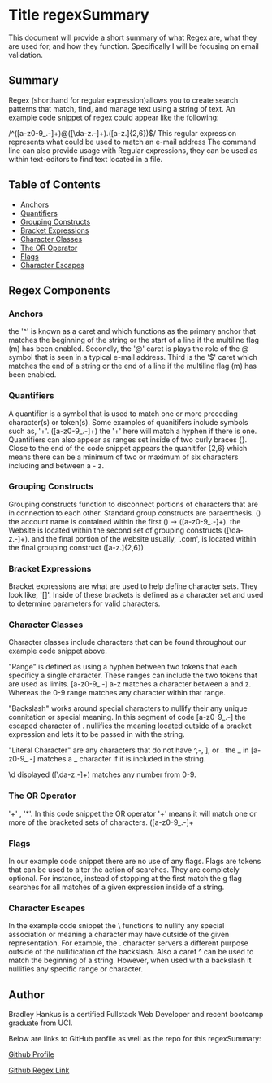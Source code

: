 # Title regexSummary

This document will provide a short summary of what Regex are, what they are used for, and how they function. Specifically I will be focusing on email validation.

## Summary
Regex (shorthand for regular expression)allows you to create search patterns that match, find, and manage text using a string of text. An example code snippet of regex could appear like the following:

/^([a-z0-9_\.-]+)@([\da-z\.-]+)\.([a-z\.]{2,6})$/
This regular expression represents what could be used to match an e-mail address
The command line can also provide usage with Regular expressions, they can be used as within text-editors to find text located in a file.
## Table of Contents

- [Anchors](#anchors)
- [Quantifiers](#quantifiers)
- [Grouping Constructs](#grouping-constructs)
- [Bracket Expressions](#bracket-expressions)
- [Character Classes](#character-classes)
- [The OR Operator](#the-or-operator)
- [Flags](#flags)
- [Character Escapes](#character-escapes)

## Regex Components

### Anchors

the '^' is known as a caret and which functions as the primary anchor that matches the beginning of the string or the start of a line if the multiline flag (m) has been enabled. Secondly, the '@' caret is plays the role of  the @ symbol that is seen in a typical e-mail address. Third is the '$' caret which matches the end of a string or the end of a line if the multiline flag (m) has been enabled.


### Quantifiers

A quantifier is a symbol that is used to match one or more preceding character(s) or token(s). Some examples of quanitifers include symbols such as, '+'. ([a-z0-9_\.-]+) the '+' here will match a hyphen if there is one. Quantifiers can also appear as ranges set inside of two curly braces {}. Close to the end of the code snippet appears the quanitifer {2,6} which means there can be a minimum of two or maximum of six characters including and between a - z.

### Grouping Constructs

Grouping constructs function to disconnect portions of characters that are in connection to each other. Standard group constructs are paraenthesis. () the account name is contained within the first () -> ([a-z0-9_\.-]+). the Website is located within the second set of grouping constructs ([\da-z\.-]+). and the final portion of the website usually, '.com', is located within the final grouping construct ([a-z\.]{2,6})

### Bracket Expressions

Bracket expressions are what are used to help define character sets. They look like, '[]'. Inside of these brackets is defined as a character set and used to determine parameters for valid characters.

### Character Classes

Character classes include characters that can be found throughout our example code snippet above.

"Range" is defined as using a hyphen between two tokens that each specificy a single character. These ranges can include the two tokens that are used as limits. [a-z0-9_\.-] a-z matches a character between a and z. Whereas the 0-9 range matches any character within that range.

"Backslash" works around special characters to nullify their any unique connitation or special meaning. In this segment of code [a-z0-9_\.-] the escaped character of . nullifies the meaning located outside of a bracket expression and lets it to be passed in with the string.

"Literal Character" are any characters that do not have ^,-, ], or \. the _ in [a-z0-9_\.-] matches a _ character if it is included in the string.

\d displayed ([\da-z\.-]+) matches any number from 0-9.

### The OR Operator

'+' , '*'. In this code snippet the OR operator '+' means it will match one or more of the bracketed sets of characters. ([a-z0-9_\.-]+

### Flags

In our example code snippet there are no use of any flags. Flags are tokens that can be used to alter the action of searches. They are completely optional. For instance, instead of stopping at the first match the g flag searches for all matches of a given expression inside of a string.

### Character Escapes

In the example code snippet the \ functions to nullify any special association or meaning a character may have outside of the given representation. For example, the . character servers a different purpose outside of the nullification of the backslash. Also a caret ^ can be used to match the beginning of a string. However, when used with a backslash it nullifies any specific range or character.

## Author

Bradley Hankus is a certified Fullstack Web Developer and recent bootcamp graduate from UCI.

Below are links to GitHub profile as well as the repo for this regexSummary:

[Github Profile](https://github.com/bradleyjosephh)

[Github Regex Link](https://github.com/bradleyjosephh/regexSummary)